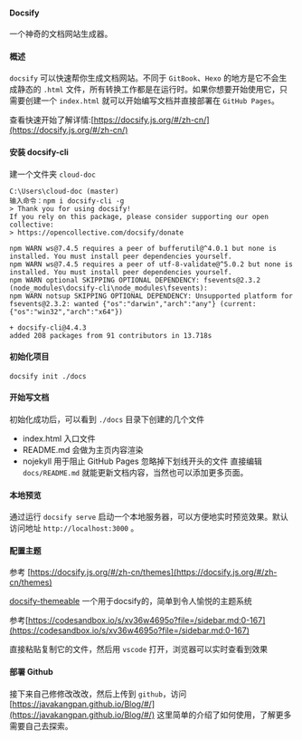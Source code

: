 
####  Docsify
一个神奇的文档网站生成器。

#### 概述
`docsify` 可以快速帮你生成文档网站。不同于 `GitBook`、`Hexo` 的地方是它不会生成静态的 `.html` 文件，所有转换工作都是在运行时。如果你想要开始使用它，只需要创建一个 `index.html` 就可以开始编写文档并直接部署在 `GitHub Pages`。

查看快速开始了解详情:[https://docsify.js.org/#/zh-cn/](https://docsify.js.org/#/zh-cn/)

#### 安装 docsify-cli
建一个文件夹 `cloud-doc`
```
C:\Users\cloud-doc (master)
输入命令：npm i docsify-cli -g
> Thank you for using docsify!
If you rely on this package, please consider supporting our open collective:
> https://opencollective.com/docsify/donate

npm WARN ws@7.4.5 requires a peer of bufferutil@^4.0.1 but none is installed. You must install peer dependencies yourself.
npm WARN ws@7.4.5 requires a peer of utf-8-validate@^5.0.2 but none is installed. You must install peer dependencies yourself.
npm WARN optional SKIPPING OPTIONAL DEPENDENCY: fsevents@2.3.2 (node_modules\docsify-cli\node_modules\fsevents):
npm WARN notsup SKIPPING OPTIONAL DEPENDENCY: Unsupported platform for fsevents@2.3.2: wanted {"os":"darwin","arch":"any"} (current: {"os":"win32","arch":"x64"})

+ docsify-cli@4.4.3
added 208 packages from 91 contributors in 13.718s
```
#### 初始化项目
```
docsify init ./docs
```
#### 开始写文档
初始化成功后，可以看到 `./docs` 目录下创建的几个文件

- index.html 入口文件
- README.md 会做为主页内容渲染
- nojekyll 用于阻止 GitHub Pages 忽略掉下划线开头的文件
直接编辑 `docs/README.md` 就能更新文档内容，当然也可以添加更多页面。

#### 本地预览
通过运行 `docsify serve` 启动一个本地服务器，可以方便地实时预览效果。默认访问地址 `http://localhost:3000` 。
#### 配置主题

参考 [https://docsify.js.org/#/zh-cn/themes](https://docsify.js.org/#/zh-cn/themes)

[docsify-themeable](https://jhildenbiddle.github.io/docsify-themeable/#/) 一个用于docsify的，简单到令人愉悦的主题系统

参考[https://codesandbox.io/s/xv36w4695o?file=/sidebar.md:0-167](https://codesandbox.io/s/xv36w4695o?file=/sidebar.md:0-167)

直接粘贴复制它的文件，然后用 `vscode` 打开，浏览器可以实时查看到效果
#### 部署 Github
接下来自己修修改改改，然后上传到 `github`，访问 [https://javakangpan.github.io/Blog/#/](https://javakangpan.github.io/Blog/#/)
这里简单的介绍了如何使用，了解更多需要自己去探索。